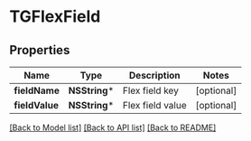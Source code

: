 # TGFlexField

## Properties
Name | Type | Description | Notes
------------ | ------------- | ------------- | -------------
**fieldName** | **NSString*** | Flex field key | [optional] 
**fieldValue** | **NSString*** | Flex field value | [optional] 

[[Back to Model list]](../README.md#documentation-for-models) [[Back to API list]](../README.md#documentation-for-api-endpoints) [[Back to README]](../README.md)



